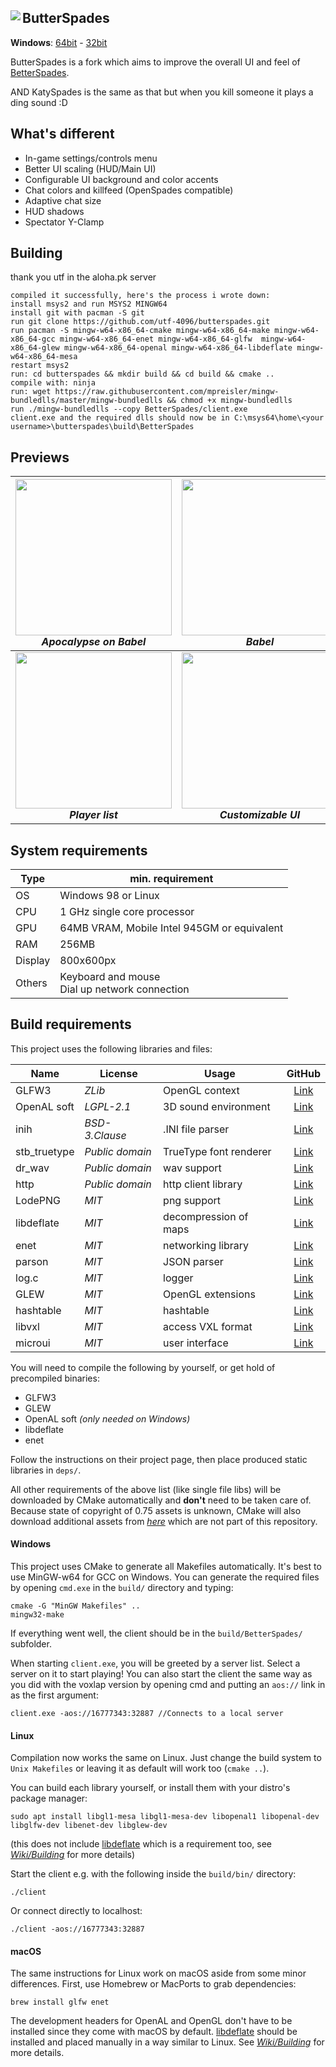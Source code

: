 

<img align="left" src="resources.override/png/splash_icon.png"> <b>ButterSpades</b>
---------------
**Windows**: [64bit](https://butter.penguins.win/download/) - [32bit](https://butter.penguins.win/download32/)


ButterSpades is a fork which aims to improve the overall UI and feel of [BetterSpades](https://github.com/xtreme8000/BetterSpades).

AND KatySpades is the same as that but when you kill someone it plays a ding sound :D

## What's different
- In-game settings/controls menu
- Better UI scaling (HUD/Main UI)
- Configurable UI background and color accents
- Chat colors and killfeed (OpenSpades compatible)
- Adaptive chat size
- HUD shadows
- Spectator Y-Clamp

## Building 

thank you utf in the aloha.pk server
```
compiled it successfully, here's the process i wrote down:
install msys2 and run MSYS2 MINGW64
install git with pacman -S git
run git clone https://github.com/utf-4096/butterspades.git
run pacman -S mingw-w64-x86_64-cmake mingw-w64-x86_64-make mingw-w64-x86_64-gcc mingw-w64-x86_64-enet mingw-w64-x86_64-glfw  mingw-w64-x86_64-glew mingw-w64-x86_64-openal mingw-w64-x86_64-libdeflate mingw-w64-x86_64-mesa
restart msys2
run: cd butterspades && mkdir build && cd build && cmake ..
compile with: ninja
run: wget https://raw.githubusercontent.com/mpreisler/mingw-bundledlls/master/mingw-bundledlls && chmod +x mingw-bundledlls
run ./mingw-bundledlls --copy BetterSpades/client.exe
client.exe and the required dlls should now be in C:\msys64\home\<your username>\butterspades\build\BetterSpades 
```


## Previews

| <img src="/docs/apoc.png" width="250px"><br />*Apocalypse on Babel* | <img src="/docs/babel.png" width="250px"><br />*Babel* | <img src="/docs/chat.png" width="250px"><br />*Chat* |
| :-: | :-: | :-: |
| <img src="/docs/playerlist.png" width="250px"><br />***Player list*** | <img src="/docs/custom_def.png" width="250px"><br />***Customizable UI*** | <img src="/docs/custom.png" width="250px"><br />***Background and color scheme*** |

## System requirements

| Type    | min. requirement                                     |
| ------- | ---------------------------------------------------- |
| OS      | Windows 98 or Linux                                  |
| CPU     | 1 GHz single core processor                          |
| GPU     | 64MB VRAM, Mobile Intel 945GM or equivalent          |
| RAM     | 256MB                                                |
| Display | 800x600px                                            |
| Others  | Keyboard and mouse<br />Dial up network connection   |


## Build requirements

This project uses the following libraries and files:

| Name         | License         | Usage                  | GitHub                                             |
| ------------ | --------------- | ---------------------- | :------------------------------------------------: |
| GLFW3        | *ZLib*          | OpenGL context         | [Link](https://github.com/glfw/glfw)               |
| OpenAL soft  | *LGPL-2.1*      | 3D sound environment   | [Link](https://github.com/kcat/openal-soft)        |
| inih         | *BSD-3.Clause*  | .INI file parser       | [Link](https://github.com/benhoyt/inih)            |
| stb_truetype | *Public domain* | TrueType font renderer | [Link](https://github.com/nothings/stb)            |
| dr_wav       | *Public domain* | wav support            | [Link](https://github.com/mackron/dr_libs/)        |
| http         | *Public domain* | http client library    | [Link](https://github.com/mattiasgustavsson/libs)  |
| LodePNG      | *MIT*           | png support            | [Link](https://github.com/lvandeve/lodepng)        |
| libdeflate   | *MIT*           | decompression of maps  | [Link](https://github.com/ebiggers/libdeflate)     |
| enet         | *MIT*           | networking library     | [Link](https://github.com/lsalzman/enet)           |
| parson       | *MIT*           | JSON parser            | [Link](https://github.com/kgabis/parson)           |
| log.c        | *MIT*           | logger                 | [Link](https://github.com/xtreme8000/log.c)        |
| GLEW         | *MIT*           | OpenGL extensions      | [Link](https://github.com/nigels-com/glew)         |
| hashtable    | *MIT*           | hashtable              | [Link](https://github.com/goldsborough/hashtable/) |
| libvxl       | *MIT*           | access VXL format      | [Link](https://github.com/xtreme8000/libvxl/)      |
| microui      | *MIT*           | user interface         | [Link](https://github.com/rxi/microui)             |

You will need to compile the following by yourself, or get hold of precompiled binaries:

* GLFW3
* GLEW
* OpenAL soft *(only needed on Windows)*
* libdeflate
* enet

Follow the instructions on their project page, then place produced static libraries in `deps/`.

All other requirements of the above list (like single file libs) will be downloaded by CMake automatically and **don't** need to be taken care of. Because state of copyright of 0.75 assets is unknown, CMake will also download additional assets from [*here*](http://aos.party/bsresources.zip) which are not part of this repository.

#### Windows

This project uses CMake to generate all Makefiles automatically. It's best to use MinGW-w64 for GCC on Windows. You can generate the required files by opening `cmd.exe` in the `build/` directory and typing:
```
cmake -G "MinGW Makefiles" ..
mingw32-make
```

If everything went well, the client should be in the `build/BetterSpades/` subfolder.

When starting `client.exe`, you will be greeted by a server list. Select a server on it to start playing!
You can also start the client the same way as you did with the voxlap version by opening cmd and putting an `aos://` link in as the first argument:

```
client.exe -aos://16777343:32887 //Connects to a local server
```

#### Linux

Compilation now works the same on Linux. Just change the build system to `Unix Makefiles` or leaving it as default will work too (`cmake ..`).

You can build each library yourself, or install them with your distro's package manager:
```
sudo apt install libgl1-mesa libgl1-mesa-dev libopenal1 libopenal-dev libglfw-dev libenet-dev libglew-dev
```
(this does not include [libdeflate](https://github.com/ebiggers/libdeflate) which is a requirement too, see [_Wiki/Building_](https://github.com/xtreme8000/BetterSpades/wiki/Building) for more details)

Start the client e.g. with the following inside the `build/bin/` directory:
```
./client
```
Or connect directly to localhost:
```
./client -aos://16777343:32887
```


#### macOS

The same instructions for Linux work on macOS aside from some minor differences. First, use Homebrew or MacPorts to grab dependencies:
```
brew install glfw enet
```
The development headers for OpenAL and OpenGL don't have to be installed since they come with macOS by default. [libdeflate](https://github.com/ebiggers/libdeflate) should be installed and placed manually in a way similar to Linux. See [_Wiki/Building_](https://github.com/xtreme8000/BetterSpades/wiki/Building) for more details.
